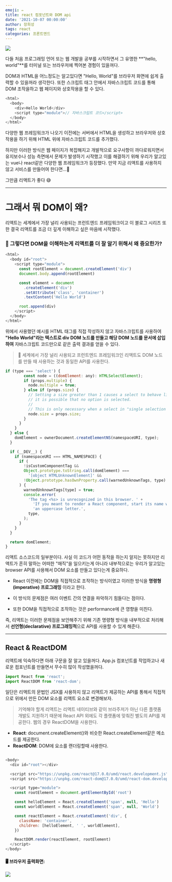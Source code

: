 ```yaml
---
emoji: ✏️
title: react 컴포넌트와 DOM api
date: '2021-10-07 00:00:00'
author: 장희성
tags: react
categories: 프론트엔드
---
```


![](https://images.velog.io/images/heesungj7/post/7e27d877-5adb-47ab-85e6-25ca0cb2719a/unnamed.jpeg)

다들 처음 프로그래밍 언어 또는 웹 개발을 공부를 시작하면서 그 유명한 **"hello, world"**를 터미널 또는 브라우저에 찍어본 경험이 있을꺼다.

DOM과 HTML을 어느정도는 알고있다면 "Hello, World"를 브라우저 화면에 쉽게 출력할 수 있을꺼라 생각한다. 또한 스크립트 태그 안에서 자바스크립트 코드를 통해 DOM 조작을하고 웹 페이지와 상호작용을 할 수 있다.

```javascript
<html>
  <body>
    <div>Hello World</div>
    <script type="module">// 자바스크립트 코드</script>
  </body>
</html>
```

다양한 웹 프레임워크가 나오기 이전에는 서버에서 HTML을 생성하고 브라우저와 상호작용을 하기 위해 HTML 위에 자바스크립트 코드를 추가했다.

하지만 이러한 방식은 웹 페이지가 복잡해지고 개발적으로 요구사항이 까다로워지면서 유지보수나 성능 측면에서 문제가 발생하기 시작했고 이를 해결하기 위해 우리가 알고있는 vue나 react같은 다양한 웹 프레임워크가 등장했다. 만약 지금 리액트를 사용하지 않고 서비스를 만들어여 한다면...🥲

그만큼 리액트가 좋다 😅

<hr/>

# 그래서 뭐 DOM이 왜?

리액트는 세계에서 가장 널리 사용되는 프런트엔드 프레임워크이고 이 블로그 시리즈 또한 결국 리액트를 조금 더 깊게 이해하고 싶은 마음에 시작했다.

### 🤔 그렇다면 DOM을 이해하는게 리액트를 더 잘 알기 위해서 왜 중요한가?

```Javascript
<html>
  <body id="root">
    <script type="module">
      const rootElement = document.createElement('div')
      document.body.append(rootElement)

      const element = document
        .createElement('div')
        .setAttribute('class', 'container')
        .textContent('Hello World')

      root.append(div)
    </script>
  </body>
</html>

```

위에서 사용했던 예시를 HTML 태그를 직접 작성하지 않고 자바스크립트를 사용하여 **"Hello World"라는 텍스트로 div DOM 노드를 만들고 해당 DOM 노드를 문서에 삽입하여** 자바스크립트 코드만으로 같은 출력 결과를 얻을 수 있다.

> 📌 세계에서 가장 널리 사용되고 프런트엔드 프레임워크인 리액트도 DOM 노드를 만들 때 사용하는 것과 동일한 API를 사용한다.

```javascript
if (type === 'select') {
        const node = ((domElement: any): HTMLSelectElement);
        if (props.multiple) {
          node.multiple = true;
        } else if (props.size) {
          // Setting a size greater than 1 causes a select to behave like `multiple=true`, where
          // it is possible that no option is selected.
          //
          // This is only necessary when a select in "single selection mode".
          node.size = props.size;
        }
      }
    }
  } else {
    domElement = ownerDocument.createElementNS(namespaceURI, type);
  }

  if (__DEV__) {
    if (namespaceURI === HTML_NAMESPACE) {
      if (
        !isCustomComponentTag &&
        Object.prototype.toString.call(domElement) ===
          '[object HTMLUnknownElement]' &&
        !Object.prototype.hasOwnProperty.call(warnedUnknownTags, type)
      ) {
        warnedUnknownTags[type] = true;
        console.error(
          'The tag <%s> is unrecognized in this browser. ' +
            'If you meant to render a React component, start its name with ' +
            'an uppercase letter.',
          type,
        );
      }
    }
  }

  return domElement;
}
```

리액트 소스코드의 일부분이다. 사실 이 코드가 어떤 동작을 하는지 알지는 못하지만 리액트가 흔히 말하는 어떠한 "매직"을 일으키는게 아니라 내부적으로는 우리가 알고있는 browser API를 사용해서 DOM 요소를 만들고 있다는게 중요하다.

- React 이전에는 DOM을 직접적으로 조작하는 방식이였고 이러한 방식을 **명령형(imperative) 프로그래밍** 이라고 한다.

- 이 방식의 문제점은 여러 이벤트 간의 연결을 파악하기 힘들다는 점이다.

- 또한 DOM을 직접적으로 조작하는 것은 performance에 큰 영향을 미친다.

즉, 리액트는 이러한 문제점을 보안해주기 위해 기존 명령형 방식을 내부적으로 처리해서 **선언형(declarative) 프로그래밍적**으로 API를 사용할 수 있게 해준다.

<hr/>

## React & ReactDOM

리액트에 익숙하다면 아래 구문을 잘 알고 있을꺼다. App.js 컴포넌트를 작업하고나 새로운 컴포넌트를 만들면서 무수히 많이 작성했을꺼다.

```javascript
import React from 'react';
import ReactDOM from 'react-dom';
```

일단은 리액트의 문법인 JSX를 사용하지 않고 리액트가 제공하는 API를 통해서 직접적으로 위에서 만든 DOM 요소를 리액트 요소로 변경해보자.

> 기억해야 할게 리액트는 리액트 네이티브와 같이 브라주저가 아닌 다른 플랫폼 개발도 지원하기 때문에 React API 외에도 각 플랫폼에 맞춰진 별도의 API를 제공한다. 웹의 경우 ReactDOM을 사용한다.

- **React**: document.createElement()와 비슷한 React.createElement같은 메소드를 제공한다.
- **ReactDOM**: DOM에 요소를 랜더링할때 사용한다.

```javascript

<body>
  <div id="root"></div>

  <script src="https://unpkg.com/react@17.0.0/umd/react.development.js"></script>
  <script src="https://unpkg.com/react-dom@17.0.0/umd/react-dom.development.js"></script>

  <script type="module">
    const rootElement = document.getElementById('root')

    const helloElement = React.createElement('span', null, 'Hello')
    const worldElement = React.createElement('span', null, 'World')

    const reactElement = React.createElement('div', {
      className: 'container',
      children: [helloElement, ' ', worldElement],
    })

    ReactDOM.render(reactElement, rootElement)
  </script>
</body>
```

#### 🖥 브라우저 출력화면:

![](https://images.velog.io/images/heesungj7/post/05527512-46c7-4128-aec2-02a91e81f4aa/%E1%84%89%E1%85%B3%E1%84%8F%E1%85%B3%E1%84%85%E1%85%B5%E1%86%AB%E1%84%89%E1%85%A3%E1%86%BA%202021-09-20%20%E1%84%8B%E1%85%A9%E1%84%92%E1%85%AE%205.58.39.png)

```toc

```
